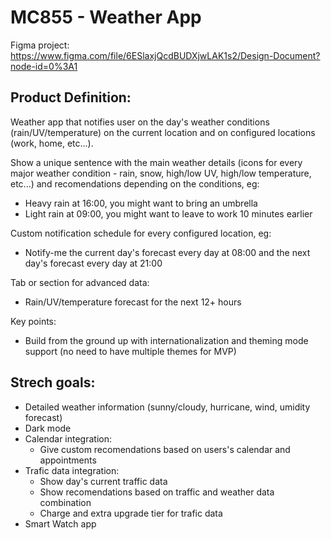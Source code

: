 # MC855 - Weather App

Figma project: https://www.figma.com/file/6ESlaxjQcdBUDXjwLAK1s2/Design-Document?node-id=0%3A1

## Product Definition:
Weather app that notifies user on the day's weather conditions (rain/UV/temperature) on the current location and on configured locations (work, home, etc...).

Show a unique sentence with the main weather details (icons for every major weather condition - rain, snow, high/low UV, high/low temperature, etc...) and recomendations depending on the conditions, eg:
- Heavy rain at 16:00, you might want to bring an umbrella
- Light rain at 09:00, you might want to leave to work 10 minutes earlier

Custom notification schedule for every configured location, eg:
- Notify-me the current day's forecast every day at 08:00 and the next day's forecast every day at 21:00

Tab or section for advanced data:
- Rain/UV/temperature forecast for the next 12+ hours

Key points:
- Build from the ground up with internationalization and theming mode support (no need to have multiple themes for MVP)

## Strech goals:
- Detailed weather information (sunny/cloudy, hurricane, wind, umidity forecast)
- Dark mode
- Calendar integration:
    - Give custom recomendations based on users's calendar and appointments
- Trafic data integration:
    - Show day's current traffic data
    - Show recomendations based on traffic and weather data combination
    - Charge and extra upgrade tier for trafic data 
- Smart Watch app